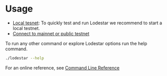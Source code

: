 # Usage

- [Local tesnet](local): To quickly test and run Lodestar we recommend to start a local testnet.
- [Connect to mainnet or public testnet](testnet)

To run any other command or explore Lodestar options run the help command.

```bash
./lodestar --help
```

For an online reference, see [Command Line Reference](../reference/cli.md)

